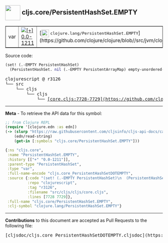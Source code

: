 ## <img width="48px" valign="middle" src="http://i.imgur.com/Hi20huC.png"> cljs.core/PersistentHashSet.EMPTY

 <table border="1">
<tr>

<td>var</td>
<td><a href="https://github.com/cljsinfo/cljs-api-docs/tree/0.0-1211"><img valign="middle" alt="[+] 0.0-1211" src="https://img.shields.io/badge/+-0.0--1211-lightgrey.svg"></a> </td>
<td>
[<img height="24px" valign="middle" src="http://i.imgur.com/1GjPKvB.png"> <samp>clojure.lang/PersistentHashSet.EMPTY</samp>](https://github.com/clojure/clojure/blob//src/jvm/clojure/lang/PersistentHashSet.java)
</td>
</tr>
</table>






Source code:

```clj
(set! (.-EMPTY PersistentHashSet)
  (PersistentHashSet. nil (.-EMPTY PersistentArrayMap) empty-unordered-hash))
```

 <pre>
clojurescript @ r3126
└── src
    └── cljs
        └── cljs
            └── <ins>[core.cljs:7728-7729](https://github.com/clojure/clojurescript/blob/r3126/src/cljs/cljs/core.cljs#L7728-L7729)</ins>
</pre>


---

__Meta__ - To retrieve the API data for this symbol:

```clj
;; from Clojure REPL
(require '[clojure.edn :as edn])
(-> (slurp "https://raw.githubusercontent.com/cljsinfo/cljs-api-docs/catalog/cljs-api.edn")
    (edn/read-string)
    (get-in [:symbols "cljs.core/PersistentHashSet.EMPTY"]))
```

```clj
{:ns "cljs.core",
 :name "PersistentHashSet.EMPTY",
 :history [["+" "0.0-1211"]],
 :parent-type "PersistentHashSet",
 :type "var",
 :full-name-encode "cljs.core_PersistentHashSetDOTEMPTY",
 :source {:code "(set! (.-EMPTY PersistentHashSet)\n  (PersistentHashSet. nil (.-EMPTY PersistentArrayMap) empty-unordered-hash))",
          :repo "clojurescript",
          :tag "r3126",
          :filename "src/cljs/cljs/core.cljs",
          :lines [7728 7729]},
 :full-name "cljs.core/PersistentHashSet.EMPTY",
 :clj-symbol "clojure.lang/PersistentHashSet.EMPTY"}

```

---

__Contributions__ to this document are accepted as Pull Requests to the following file:

 <pre>
[cljsdoc/cljs.core_PersistentHashSetDOTEMPTY.cljsdoc](https://github.com/cljsinfo/cljs-api-docs/blob/master/cljsdoc/cljs.core_PersistentHashSetDOTEMPTY.cljsdoc)
</pre>

